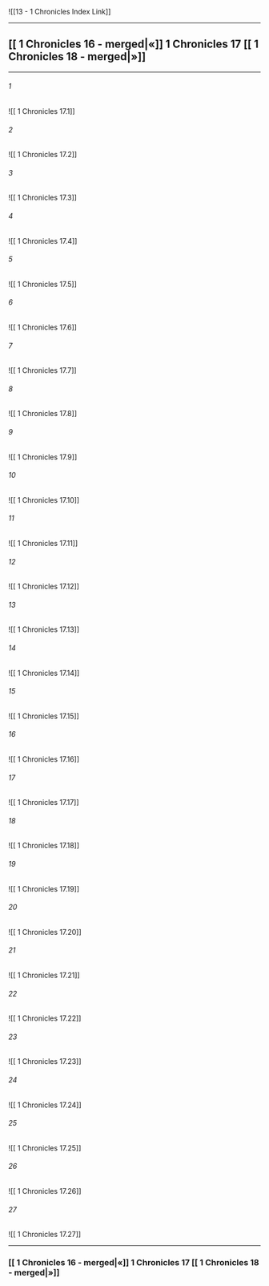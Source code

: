  ![[13 - 1 Chronicles Index Link]]

---
##  [[ 1 Chronicles 16 - merged|«]]  1 Chronicles 17 [[ 1 Chronicles 18 - merged|»]]

---

###### 1
![[ 1 Chronicles 17.1]] 

###### 2
![[ 1 Chronicles 17.2]] 

###### 3
![[ 1 Chronicles 17.3]] 

###### 4
![[ 1 Chronicles 17.4]]

###### 5 
![[ 1 Chronicles 17.5]] 

###### 6
![[ 1 Chronicles 17.6]] 

###### 7
![[ 1 Chronicles 17.7]] 

###### 8
![[ 1 Chronicles 17.8]] 

###### 9
![[ 1 Chronicles 17.9]] 

###### 10
![[ 1 Chronicles 17.10]] 

###### 11
![[ 1 Chronicles 17.11]] 

###### 12
![[ 1 Chronicles 17.12]]

###### 13
![[ 1 Chronicles 17.13]] 

###### 14
![[ 1 Chronicles 17.14]] 

###### 15
![[ 1 Chronicles 17.15]]

###### 16
![[ 1 Chronicles 17.16]] 

###### 17
![[ 1 Chronicles 17.17]]

###### 18
![[ 1 Chronicles 17.18]] 

###### 19
![[ 1 Chronicles 17.19]] 

###### 20
![[ 1 Chronicles 17.20]]

###### 21
![[ 1 Chronicles 17.21]] 

###### 22
![[ 1 Chronicles 17.22]] 

###### 23
![[ 1 Chronicles 17.23]]

###### 24
![[ 1 Chronicles 17.24]] 

###### 25
![[ 1 Chronicles 17.25]]

###### 26
![[ 1 Chronicles 17.26]] 

###### 27
![[ 1 Chronicles 17.27]] 


---
###  [[ 1 Chronicles 16 - merged|«]]  1 Chronicles 17 [[ 1 Chronicles 18 - merged|»]]